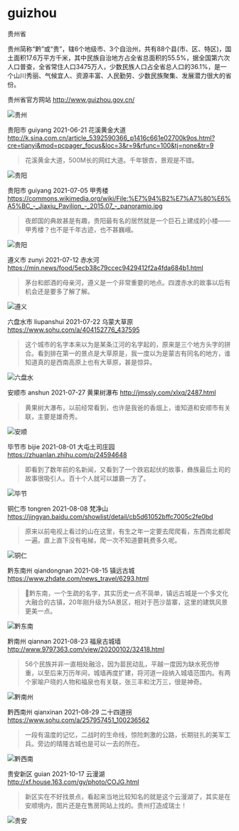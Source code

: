 # guizhou

贵州省

贵州简称“黔”或“贵”，辖6个地级市、3个自治州，共有88个县(市、区、特区)，国土面积17.6万平方千米，其中民族自治地方占全省总面积的55.5%，据全国第六次人口普查，全省常住人口3475万人，少数民族人口占全省总人口的36.1%，是一个山川秀丽、气候宜人、资源丰富、人民勤劳、少数民族聚集、发展潜力很大的省份。

贵州省官方网站 http://www.guizhou.gov.cn/

![贵州](guizhou.jpeg)

贵阳市 guiyang 2021-06-21 花溪黄金大道 http://k.sina.com.cn/article_5392590366_p1416c661e02700k9os.html?cre=tianyi&mod=pcpager_focus&loc=3&r=9&rfunc=100&tj=none&tr=9

> 花溪黄金大道，500M长的网红大道。千年银杏，景观是不错。

![贵阳](guiyang.jpg)

贵阳市 guiyang 2021-07-05 甲秀楼 https://commons.wikimedia.org/wiki/File:%E7%94%B2%E7%A7%80%E6%A5%BC_-_Jiaxiu_Pavilion_-_2015.07_-_panoramio.jpg

> 夜郎国的典故甚是有趣，贵阳最有名的居然就是一个巨石上建成的小楼——甲秀楼？也不是千年古迹，也不甚巍峨。

![贵阳](guiyang.jpeg)

遵义市 zunyi 2021-07-12 赤水河 https://min.news/food/5ecb38c79ccec9429412f2a4fda684b1.html

> 茅台和郎酒的母亲河，遵义是一个非常重要的地点。四渡赤水的故事以后有机会还是要多了解了解。

![遵义](zunyi.jpeg)

六盘水市 liupanshui 2021-07-22 乌蒙大草原 https://www.sohu.com/a/404152776_437595

> 这个城市的名字本来以为是某条江河的名字起的，原来是三个地方头字的拼合。看到排在第一的景点是大草原是，我一度以为是蒙古有同名的地方，谁知道真的是西南高原上也有大草原，甚是惊异。

![六盘水](liupanshui.jpeg)

安顺市 anshun 2021-07-27 黄果树瀑布 http://jmssly.com/xlxq/2487.html

> 黄果树大瀑布，以前经常看到，也许是我爸的香烟上，谁知道和安顺市有关联，主要是雄奇秀。

![安顺](anshun.jpeg)

毕节市 bijie 2021-08-01 大屯土司庄园 https://zhuanlan.zhihu.com/p/24594648

> 即看到了数年前的名新闻，又看到了一个跌宕起伏的故事，彝族最后土司的故事很吸引人。百十个人就可以雄霸一方了。

![毕节](bijie.jpeg)

铜仁市 tongren 2021-08-08 梵净山 https://jingyan.baidu.com/showlist/detail/cb5d61052bffc7005c2fe0bd

> 原来以前电视上看过的山在这里，有生之年一定要去爬爬看，东西南北都爬一遍。直上直下没有电梯，爬一次不知道要耗费多久呢。

![铜仁](tongren.jpeg)

黔东南州 qiandongnan 2021-08-15 镇远古城 https://www.zhdate.com/news_travel/6293.html

> 黔东南，一个生疏的名字，其实历史一点不简单，镇远古城是一个多文化大融合的古镇，20年刚升级为5A景区，相对于芭沙苗寨，这里的建筑风景更美一点。

![黔东南](qiandongnan.jpeg)

黔南州 qiannan 2021-08-23 福泉古城墙 http://www.9797363.com/view/20200102/32418.html

> 56个民族并非一直相处融洽，因为苗民动乱，平越一度因为缺水死伤惨重，以至后来万历年间，城墙再度扩建，将河道一段纳入城墙范围内。有两个家喻户晓的人物和福泉也有关联，张三丰和沈万三，很是神奇。

![黔南州](qiannan.jpeg)

黔西南州 qianxinan 2021-08-29 二十四道拐 https://www.sohu.com/a/257957451_100236562

> 一段有温度的记忆，二战时的生命线，惊险刺激的公路，长期驻扎的美军工兵。旁边的晴隆古城也是可以一去的所在。

![黔西南](qianxinan.jpeg)

贵安新区 guian 2021-10-17 云漫湖 http://xf.house.163.com/gy/photo/COJG.html

> 新区实在不好找景点，看起来当地比较知名的就是这个云漫湖了，其实是在安顺境内，图片还是在售房网站上找的。贵州打造成瑞士！

![贵安](guian.png)